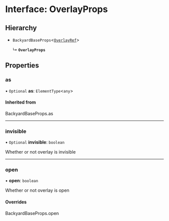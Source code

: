 # Interface: OverlayProps

## Hierarchy

- `BackyardBaseProps`<[`OverlayRef`](../README.md#overlayref)\>

  ↳ **`OverlayProps`**

## Properties

### as

• `Optional` **as**: `ElementType`<`any`\>

#### Inherited from

BackyardBaseProps.as

___

### invisible

• `Optional` **invisible**: `boolean`

Whether or not overlay is invisible

___

### open

• **open**: `boolean`

Whether or not overlay is open

#### Overrides

BackyardBaseProps.open
